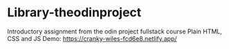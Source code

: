 # Library-theodinproject
Introductory assignment from the odin project fullstack course
Plain HTML, CSS and JS
Demo: https://cranky-wiles-fcd6e8.netlify.app/
